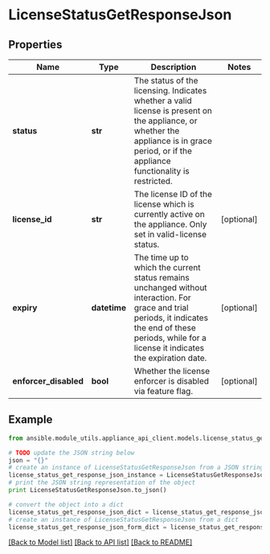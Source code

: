 # LicenseStatusGetResponseJson


## Properties
Name | Type | Description | Notes
------------ | ------------- | ------------- | -------------
**status** | **str** | The status of the licensing. Indicates whether a valid license is present on the appliance, or whether the appliance is in grace period, or if the appliance functionality is restricted.  | 
**license_id** | **str** | The license ID of the license which is currently active on the appliance. Only set in valid-license status.  | [optional] 
**expiry** | **datetime** | The time up to which the current status remains unchanged without interaction. For grace and trial periods, it indicates the end of these periods, while for a license it indicates the expiration date.  | [optional] 
**enforcer_disabled** | **bool** | Whether the license enforcer is disabled via feature flag.  | [optional] 

## Example

```python
from ansible.module_utils.appliance_api_client.models.license_status_get_response_json import LicenseStatusGetResponseJson

# TODO update the JSON string below
json = "{}"
# create an instance of LicenseStatusGetResponseJson from a JSON string
license_status_get_response_json_instance = LicenseStatusGetResponseJson.from_json(json)
# print the JSON string representation of the object
print LicenseStatusGetResponseJson.to_json()

# convert the object into a dict
license_status_get_response_json_dict = license_status_get_response_json_instance.to_dict()
# create an instance of LicenseStatusGetResponseJson from a dict
license_status_get_response_json_form_dict = license_status_get_response_json.from_dict(license_status_get_response_json_dict)
```
[[Back to Model list]](../README.md#documentation-for-models) [[Back to API list]](../README.md#documentation-for-api-endpoints) [[Back to README]](../README.md)


